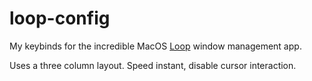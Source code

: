 # loop-config

My keybinds for the incredible MacOS [Loop](https://github.com/MrKai77/Loop) window management app.

Uses a three column layout. Speed instant, disable cursor interaction.